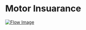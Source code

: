 # Motor Insuarance

[![Flow Image](https://github.com/ONDC-Official/ONDC-FIS-Specifications/raw/branchName/api/components/docs/images/motor_insurance.png)](https://github.com/ONDC-Official/ONDC-FIS-Specifications/raw/branchName/api/components/docs/images/motor_insurance.png)
